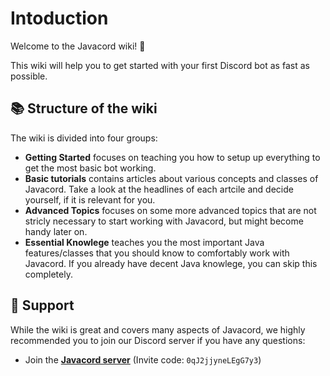 # Intoduction

Welcome to the Javacord wiki! :wave:

This wiki will help you to get started with your first Discord bot as fast as possible.

## :books: Structure of the wiki

The wiki is divided into four groups:
* **Getting Started** focuses on teaching you how to setup up everything to get the most basic bot working.
* **Basic tutorials** contains articles about various concepts and classes of Javacord. Take a look at the headlines of each artcile and decide yourself, if it is relevant for you.
* **Advanced Topics** focuses on some more advanced topics that are not stricly necessary to start working with Javacord, but might become handy later on.
* **Essential Knowlege** teaches you the most important Java features/classes that you should know to comfortably work with Javacord. If you already have decent Java knowlege, you can skip this completely.


## :handshake: Support

While the wiki is great and covers many aspects of Javacord, we highly recommended you to join our Discord server if you have any questions:
* Join the **[Javacord server](https://discord.gg/0qJ2jjyneLEgG7y3)** (Invite code: `0qJ2jjyneLEgG7y3`)

